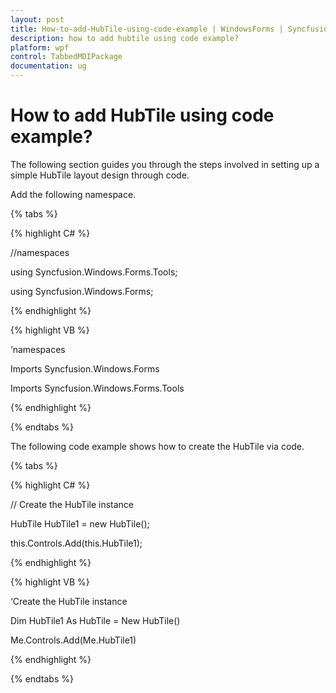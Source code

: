 ```yaml
---
layout: post
title: How-to-add-HubTile-using-code-example | WindowsForms | Syncfusion
description: how to add hubtile using code example?
platform: wpf
control: TabbedMDIPackage
documentation: ug
---
```


# How to add HubTile using code example?

The following section guides you through the steps involved in setting up a simple HubTile layout design through code.

Add the following namespace.

{% tabs %}

{% highlight C# %}



//namespaces

using Syncfusion.Windows.Forms.Tools;

using Syncfusion.Windows.Forms;

{% endhighlight %}

{% highlight VB %}



‘namespaces

Imports Syncfusion.Windows.Forms

Imports Syncfusion.Windows.Forms.Tools

{% endhighlight %}

{% endtabs %}

The following code example shows how to create the HubTile via code.

{% tabs %}

{% highlight C# %}

// Create the HubTile instance

HubTile HubTile1 = new HubTile();

this.Controls.Add(this.HubTile1);

{% endhighlight %}

{% highlight VB %}

‘Create the HubTile instance

Dim HubTile1 As HubTile =  New HubTile()

Me.Controls.Add(Me.HubTile1)

{% endhighlight %}

{% endtabs %}


